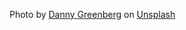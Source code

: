 Photo by <a href="https://unsplash.com/@by_danny_g?utm_content=creditCopyText&utm_medium=referral&utm_source=unsplash">Danny Greenberg</a> on <a href="https://unsplash.com/photos/a-duck-swims-in-the-lake-with-cityscape-in-the-background-SRIT-Wlhpgw?utm_content=creditCopyText&utm_medium=referral&utm_source=unsplash">Unsplash</a>
      
